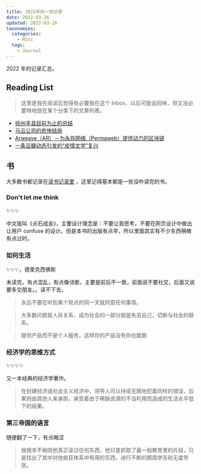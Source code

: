 ```yaml
---
title: 2022年的一些记录
date: 2022-03-26
updated: 2022-03-26
taxonomies:
  categories:
    - Misc
  tags:
    - Journal
---
```


2022 年的记录汇总。

<!-- more -->

## Reading List

> 这里是我在阅读后觉得有必要放在这个 Inbox，以后可能会回味，但又没必要特地放在某个分类下的文章列表。

- [徐州丰县目前为止的总结](https://mp.weixin.qq.com/s/FDKV22VnBOayDlEwFAtzmw)
- [马云公司的悲惨结局](https://www.forbes.com/sites/georgecalhoun/2021/06/07/the-sad-end-of-jack-ma-inc/?sh=55c1fd0c123a)
- [Arweave（AR）－为永存网络（Permaweb）提供动力的区块链](https://www.wwsww.cn/qkl/10173.html)
- [一条豆瓣动态引发的“疫情文学”复兴](https://t.me/douban_read/110380)

## 书

大多数书都记录在[读书记录里](/books/) ，这里记得基本都是一些没咋读完的书。

### Don't let me think

✨✨✨

中文版叫《点石成金》，主要设计理念是：不要让我思考，不要在网页设计中做出让用户 confuse 的设计。但是本书的出版有点早，所以里面其实有不少东西稍微有点过时。

### 如何生活

✨✨✨，德里克西佛斯

未读完，有点混乱，有点像诗歌，主要是前后不一致，前面说不要社交，后面又说要多交朋友。。读不下去。

> 永远不要在听到某个观点的同一天就同意任何事情。

> 大多数问题是人际关系，成为社会的一部分就是失去自己，切断与社会的联系。

> 提供产品而不是个人服务，这样你的产品没有你也能跑

### 经济学的思维方式

✨✨✨✨

又一本经典的经济学著作。

> 在封建经济或社会主义经济中，领导人可以持续无限地犯着同样的错误，后果则由其他人来承担，承受着由于稀缺资源的不当利用而造成的生活水平低下的结果。

### 第三帝国的语言

随便翻了一下，有点晦涩

> 我根本不相信他真正读过任何东西，他只是抓取了最一般教育里的片段，只是找出了其中对他疯狂体系中有用的东西，进行不断的鹦鹉学舌和无度夸张。
